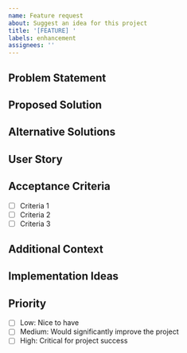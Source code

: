 ```yaml
---
name: Feature request
about: Suggest an idea for this project
title: '[FEATURE] '
labels: enhancement
assignees: ''
---
```


## Problem Statement
<!-- A clear and concise description of what problem this feature would solve. Ex. I'm always frustrated when [...] -->

## Proposed Solution
<!-- A clear and concise description of what you want to happen -->

## Alternative Solutions
<!-- A clear and concise description of any alternative solutions or features you've considered -->

## User Story
<!-- As a [type of user], I want [goal] so that [benefit] -->

## Acceptance Criteria
<!-- List the requirements that must be met for this feature to be considered complete -->
- [ ] Criteria 1
- [ ] Criteria 2
- [ ] Criteria 3

## Additional Context
<!-- Add any other context, screenshots, or mockups about the feature request here -->

## Implementation Ideas
<!-- If you have ideas about how to implement this feature, share them here -->

## Priority
<!-- How important is this feature to you? -->
- [ ] Low: Nice to have
- [ ] Medium: Would significantly improve the project
- [ ] High: Critical for project success
